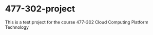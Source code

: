 # 477-302-project
This is a test project for the course 477-302 Cloud Computing Platform Technology
